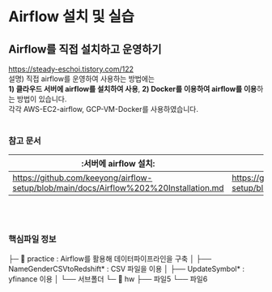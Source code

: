 # Airflow 설치 및 실습<br>
## Airflow를 직접 설치하고 운영하기
https://steady-eschoi.tistory.com/122<br>
설명) 직접 airflow를 운영하여 사용하는 방법에는 <br>
**1) 클라우드 서버에 airflow를 설치하여 사용**, **2) Docker를 이용하여 airflow를 이용**하는 방법이 있습니다.<br>
각각 AWS-EC2-airflow, GCP-VM-Docker를 사용하였습니다.<br><br>

### 참고 문서

|:서버에 airflow 설치:|:Docker에 airflow 설치:|
|---------------------|------------------------|
|https://github.com/keeyong/airflow-setup/blob/main/docs/Airflow%202%20Installation.md| https://github.com/keeyong/airflow-setup/blob/main/docs/Airflow%20Docker%20Local%20Setup.md |

<br><br>
### 핵심파일 정보

├─ 📁 practice : Airflow를 활용해 데이터파이프라인을 구축
│   ├── NameGenderCSVtoRedshift* : CSV 파일을 이용
│   ├── UpdateSymbol* : yfinance 이용
│   └── 서브폴더
└─ 📁 hw
    ├── 파일5
    └── 파일6
